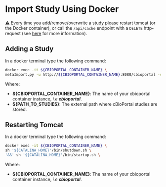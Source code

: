 # Import Study Using Docker

:warning: Every time you add/remove/overwrite a study please restart tomcat (or the Docker container), or 
call the `/api/cache` endpoint with a `DELETE` http-request (see [here](/deployment/customization/application.properties-Reference.md#evict-caches-with-the-apicache-endpoint) for more information).

## Adding a Study

In a docker terminal type the following command:

```bash
docker exec -it ${CBIOPORTAL_CONTAINER_NAME} \
metaImport.py -u http://${CBIOPORTAL_CONTAINER_NAME}:8080/cbioportal -s ${PATH_TO_STUDIES}
```

Where:    
- **${CBIOPORTAL_CONTAINER_NAME}**: The name of your cbioportal container instance, _i.e **cbioportal**_.
- **${PATH_TO_STUDIES}**: The external path where cBioPortal studies are stored.

## Restarting Tomcat

In a docker terminal type the following command:

```bash
docker exec -it ${CBIOPORTAL_CONTAINER_NAME} \
sh '${CATALINA_HOME}'/bin/shutdown.sh \
'&&' sh '${CATALINA_HOME}'/bin/startup.sh \
```

Where:    
- **${CBIOPORTAL_CONTAINER_NAME}**: The name of your cbioportal container instance, _i.e **cbioportal**_.
